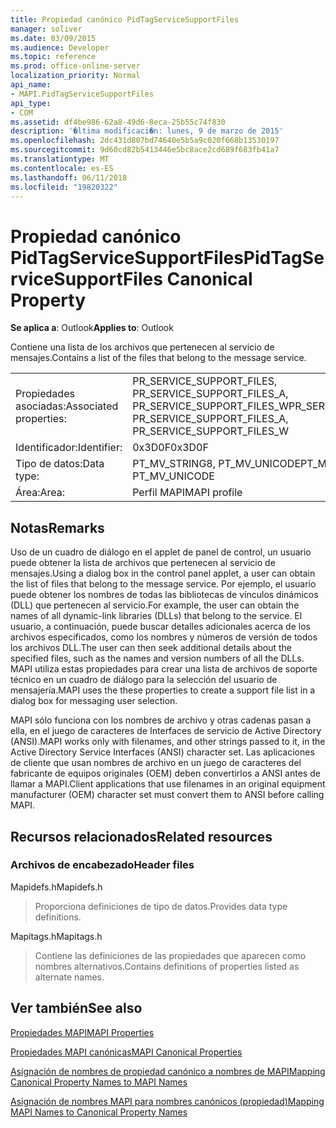 ```yaml
---
title: Propiedad canónico PidTagServiceSupportFiles
manager: soliver
ms.date: 03/09/2015
ms.audience: Developer
ms.topic: reference
ms.prod: office-online-server
localization_priority: Normal
api_name:
- MAPI.PidTagServiceSupportFiles
api_type:
- COM
ms.assetid: df4be986-62a8-49d6-8eca-25b55c74f830
description: '�ltima modificaci�n: lunes, 9 de marzo de 2015'
ms.openlocfilehash: 2dc431d807bd74640e5b5a9c020f668b13530197
ms.sourcegitcommit: 9d60cd82b5413446e5bc8ace2cd689f683fb41a7
ms.translationtype: MT
ms.contentlocale: es-ES
ms.lasthandoff: 06/11/2018
ms.locfileid: "19820322"
---
```

# <a name="pidtagservicesupportfiles-canonical-property"></a><span data-ttu-id="2b934-103">Propiedad canónico PidTagServiceSupportFiles</span><span class="sxs-lookup"><span data-stu-id="2b934-103">PidTagServiceSupportFiles Canonical Property</span></span>

  
  
<span data-ttu-id="2b934-104">**Se aplica a**: Outlook</span><span class="sxs-lookup"><span data-stu-id="2b934-104">**Applies to**: Outlook</span></span> 
  
<span data-ttu-id="2b934-105">Contiene una lista de los archivos que pertenecen al servicio de mensajes.</span><span class="sxs-lookup"><span data-stu-id="2b934-105">Contains a list of the files that belong to the message service.</span></span>
  
|||
|:-----|:-----|
|<span data-ttu-id="2b934-106">Propiedades asociadas:</span><span class="sxs-lookup"><span data-stu-id="2b934-106">Associated properties:</span></span>  <br/> |<span data-ttu-id="2b934-107">PR_SERVICE_SUPPORT_FILES, PR_SERVICE_SUPPORT_FILES_A, PR_SERVICE_SUPPORT_FILES_W</span><span class="sxs-lookup"><span data-stu-id="2b934-107">PR_SERVICE_SUPPORT_FILES, PR_SERVICE_SUPPORT_FILES_A, PR_SERVICE_SUPPORT_FILES_W</span></span>  <br/> |
|<span data-ttu-id="2b934-108">Identificador:</span><span class="sxs-lookup"><span data-stu-id="2b934-108">Identifier:</span></span>  <br/> |<span data-ttu-id="2b934-109">0x3D0F</span><span class="sxs-lookup"><span data-stu-id="2b934-109">0x3D0F</span></span>  <br/> |
|<span data-ttu-id="2b934-110">Tipo de datos:</span><span class="sxs-lookup"><span data-stu-id="2b934-110">Data type:</span></span>  <br/> |<span data-ttu-id="2b934-111">PT_MV_STRING8, PT_MV_UNICODE</span><span class="sxs-lookup"><span data-stu-id="2b934-111">PT_MV_STRING8, PT_MV_UNICODE</span></span>  <br/> |
|<span data-ttu-id="2b934-112">Área:</span><span class="sxs-lookup"><span data-stu-id="2b934-112">Area:</span></span>  <br/> |<span data-ttu-id="2b934-113">Perfil MAPI</span><span class="sxs-lookup"><span data-stu-id="2b934-113">MAPI profile</span></span>  <br/> |
   
## <a name="remarks"></a><span data-ttu-id="2b934-114">Notas</span><span class="sxs-lookup"><span data-stu-id="2b934-114">Remarks</span></span>

<span data-ttu-id="2b934-115">Uso de un cuadro de diálogo en el applet de panel de control, un usuario puede obtener la lista de archivos que pertenecen al servicio de mensajes.</span><span class="sxs-lookup"><span data-stu-id="2b934-115">Using a dialog box in the control panel applet, a user can obtain the list of files that belong to the message service.</span></span> <span data-ttu-id="2b934-116">Por ejemplo, el usuario puede obtener los nombres de todas las bibliotecas de vínculos dinámicos (DLL) que pertenecen al servicio.</span><span class="sxs-lookup"><span data-stu-id="2b934-116">For example, the user can obtain the names of all dynamic-link libraries (DLLs) that belong to the service.</span></span> <span data-ttu-id="2b934-117">El usuario, a continuación, puede buscar detalles adicionales acerca de los archivos especificados, como los nombres y números de versión de todos los archivos DLL.</span><span class="sxs-lookup"><span data-stu-id="2b934-117">The user can then seek additional details about the specified files, such as the names and version numbers of all the DLLs.</span></span> <span data-ttu-id="2b934-118">MAPI utiliza estas propiedades para crear una lista de archivos de soporte técnico en un cuadro de diálogo para la selección del usuario de mensajería.</span><span class="sxs-lookup"><span data-stu-id="2b934-118">MAPI uses the these properties to create a support file list in a dialog box for messaging user selection.</span></span>
  
<span data-ttu-id="2b934-119">MAPI sólo funciona con los nombres de archivo y otras cadenas pasan a ella, en el juego de caracteres de Interfaces de servicio de Active Directory (ANSI).</span><span class="sxs-lookup"><span data-stu-id="2b934-119">MAPI works only with filenames, and other strings passed to it, in the Active Directory Service Interfaces (ANSI) character set.</span></span> <span data-ttu-id="2b934-120">Las aplicaciones de cliente que usan nombres de archivo en un juego de caracteres del fabricante de equipos originales (OEM) deben convertirlos a ANSI antes de llamar a MAPI.</span><span class="sxs-lookup"><span data-stu-id="2b934-120">Client applications that use filenames in an original equipment manufacturer (OEM) character set must convert them to ANSI before calling MAPI.</span></span>
  
## <a name="related-resources"></a><span data-ttu-id="2b934-121">Recursos relacionados</span><span class="sxs-lookup"><span data-stu-id="2b934-121">Related resources</span></span>

### <a name="header-files"></a><span data-ttu-id="2b934-122">Archivos de encabezado</span><span class="sxs-lookup"><span data-stu-id="2b934-122">Header files</span></span>

<span data-ttu-id="2b934-123">Mapidefs.h</span><span class="sxs-lookup"><span data-stu-id="2b934-123">Mapidefs.h</span></span>
  
> <span data-ttu-id="2b934-124">Proporciona definiciones de tipo de datos.</span><span class="sxs-lookup"><span data-stu-id="2b934-124">Provides data type definitions.</span></span>
    
<span data-ttu-id="2b934-125">Mapitags.h</span><span class="sxs-lookup"><span data-stu-id="2b934-125">Mapitags.h</span></span>
  
> <span data-ttu-id="2b934-126">Contiene las definiciones de las propiedades que aparecen como nombres alternativos.</span><span class="sxs-lookup"><span data-stu-id="2b934-126">Contains definitions of properties listed as alternate names.</span></span>
    
## <a name="see-also"></a><span data-ttu-id="2b934-127">Ver también</span><span class="sxs-lookup"><span data-stu-id="2b934-127">See also</span></span>



[<span data-ttu-id="2b934-128">Propiedades MAPI</span><span class="sxs-lookup"><span data-stu-id="2b934-128">MAPI Properties</span></span>](mapi-properties.md)
  
[<span data-ttu-id="2b934-129">Propiedades MAPI canónicas</span><span class="sxs-lookup"><span data-stu-id="2b934-129">MAPI Canonical Properties</span></span>](mapi-canonical-properties.md)
  
[<span data-ttu-id="2b934-130">Asignación de nombres de propiedad canónico a nombres de MAPI</span><span class="sxs-lookup"><span data-stu-id="2b934-130">Mapping Canonical Property Names to MAPI Names</span></span>](mapping-canonical-property-names-to-mapi-names.md)
  
[<span data-ttu-id="2b934-131">Asignación de nombres MAPI para nombres canónicos (propiedad)</span><span class="sxs-lookup"><span data-stu-id="2b934-131">Mapping MAPI Names to Canonical Property Names</span></span>](mapping-mapi-names-to-canonical-property-names.md)

